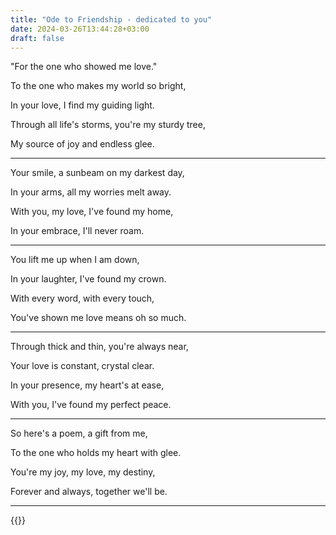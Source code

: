```yaml
---
title: "Ode to Friendship - dedicated to you"
date: 2024-03-26T13:44:28+03:00
draft: false
---
```


"For the one who showed me love."

To the one who makes my world so bright,

In your love, I find my guiding light.

Through all life's storms, you're my sturdy tree,

My source of joy and endless glee.

___

Your smile, a sunbeam on my darkest day,

In your arms, all my worries melt away.

With you, my love, I've found my home,

In your embrace, I'll never roam.

___

You lift me up when I am down,

In your laughter, I've found my crown.

With every word, with every touch,

You've shown me love means oh so much.

___

Through thick and thin, you're always near,

Your love is constant, crystal clear.

In your presence, my heart's at ease,

With you, I've found my perfect peace.

___

So here's a poem, a gift from me,

To the one who holds my heart with glee.

You're my joy, my love, my destiny,

Forever and always, together we'll be.

___

{{<mini-toc>}}

